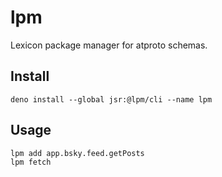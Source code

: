 # lpm

Lexicon package manager for atproto schemas.

## Install

```
deno install --global jsr:@lpm/cli --name lpm
```

## Usage

```
lpm add app.bsky.feed.getPosts
lpm fetch
```
